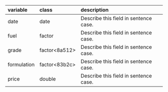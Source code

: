 |variable    |class         |description                           |
|:-----------|:-------------|:-------------------------------------|
|date        |date          |Describe this field in sentence case. |
|fuel        |factor<a5d8a> |Describe this field in sentence case. |
|grade       |factor<8a512> |Describe this field in sentence case. |
|formulation |factor<83b2c> |Describe this field in sentence case. |
|price       |double        |Describe this field in sentence case. |
